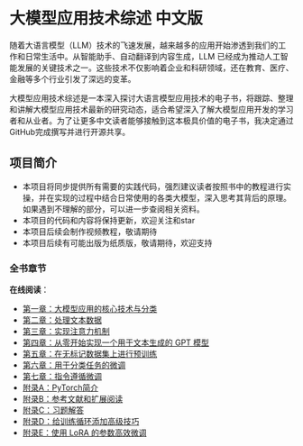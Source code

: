 # 大模型应用技术综述 中文版

随着大语言模型（LLM）技术的飞速发展，越来越多的应用开始渗透到我们的工作和日常生活中。从智能助手、自动翻译到内容生成，LLM 已经成为推动人工智能发展的关键技术之一。这些技术不仅影响着企业和科研领域，还在教育、医疗、金融等多个行业引发了深远的变革。

大模型应用技术综述是一本深入探讨大语言模型应用技术的电子书，将跟踪、整理和讲解大模型应用技术最新的研究动态，适合希望深入了解大模型应用开发的学习者和从业者。为了让更多中文读者能够接触到这本极具价值的电子书，我决定通过 GitHub完成撰写并进行开源共享。

## 项目简介

+ 本项目将同步提供所有需要的实践代码，强烈建议读者按照书中的教程进行实操，并在实现的过程中结合日常使用的各类大模型，深入思考其背后的原理。如果遇到不理解的部分，可以进一步查阅相关资料。
+ 本项目的代码和内容将保持更新，欢迎关注和star
+ 本项目后续会制作视频教程，敬请期待
+ 本项目后续有可能出版为纸质版，敬请期待，欢迎支持


### 全书章节

**在线阅读**：
+ [第一章：大模型应用的核心技术与分类](https://njuigod.github.io/review_of_LLM_Application_Technologies/#/./cn-book/1.大模型应用的核心技术与分类.md)
+ [第二章：处理文本数据](https://skindhu.github.io/Build-A-Large-Language-Model-CN/#/./cn-Book/2.处理文本数据.md)
+ [第三章：实现注意力机制](https://skindhu.github.io/Build-A-Large-Language-Model-CN/#/./cn-Book/3.实现注意力机制.md)
+ [第四章：从零开始实现一个用于文本生成的 GPT 模型](https://skindhu.github.io/Build-A-Large-Language-Model-CN/#/./cn-Book/4.从零开始实现一个用于文本生成的%20GPT%20模型.md)
+ [第五章：在无标记数据集上进行预训练](https://skindhu.github.io/Build-A-Large-Language-Model-CN/#/./cn-Book/5.在无标记数据集上进行预训练.md)
+ [第六章：用于分类任务的微调](https://skindhu.github.io/Build-A-Large-Language-Model-CN/#/./cn-Book/6.用于分类任务的微调.md)
+ [第七章：指令遵循微调](https://skindhu.github.io/Build-A-Large-Language-Model-CN/#/./cn-Book/7.指令遵循微调.md)
+ [附录A：PyTorch简介](https://skindhu.github.io/Build-A-Large-Language-Model-CN/#/./cn-Book/附录A.PyTorch简介.md)
+ [附录B：参考文献和扩展阅读](https://skindhu.github.io/Build-A-Large-Language-Model-CN/#/./cn-Book/附录B.参考文献和扩展阅读.md)
+ [附录C：习题解答](https://skindhu.github.io/Build-A-Large-Language-Model-CN/#/./cn-Book/附录C.习题解答.md)
+ [附录D：给训练循环添加高级技巧](https://skindhu.github.io/Build-A-Large-Language-Model-CN/#/./cn-Book/附录D.给训练循环添加高级技巧.md)
+ [附录E：使用 LoRA 的参数高效微调](https://skindhu.github.io/Build-A-Large-Language-Model-CN/#/./cn-Book/附录E.使用LoRA的参数高效微调.md)
